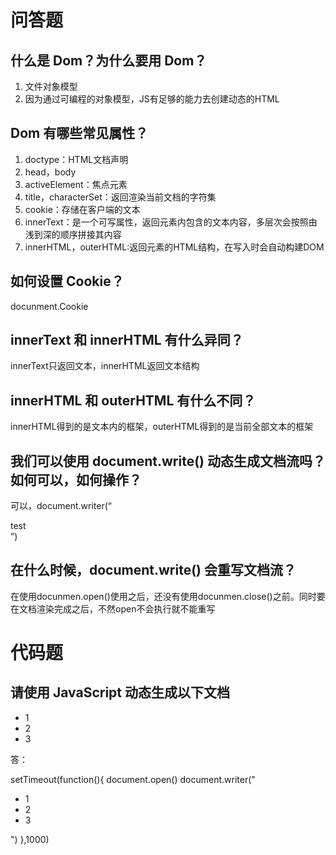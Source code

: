 # 问答题
## 什么是 Dom？为什么要用 Dom？
1. 文件对象模型
2. 因为通过可编程的对象模型，JS有足够的能力去创建动态的HTML


## Dom 有哪些常见属性？
1. doctype：HTML文档声明
2. head，body
3. activeElement：焦点元素
4. title，characterSet：返回渲染当前文档的字符集
5. cookie：存储在客户端的文本
6. innerText：是一个可写属性，返回元素内包含的文本内容，多层次会按照由浅到深的顺序拼接其内容
7. innerHTML，outerHTML:返回元素的HTML结构，在写入时会自动构建DOM



## 如何设置 Cookie？
docunment.Cookie


## innerText 和 innerHTML 有什么异同？
innerText只返回文本，innerHTML返回文本结构


## innerHTML 和 outerHTML 有什么不同？
innerHTML得到的是文本内的框架，outerHTML得到的是当前全部文本的框架


## 我们可以使用 document.write() 动态生成文档流吗？如何可以，如何操作？
可以，document.writer(“<div>test</div>”)


## 在什么时候，document.write() 会重写文档流？
在使用docunmen.open()使用之后，还没有使用docunmen.close()之前。同时要在文档渲染完成之后，不然open不会执行就不能重写


# 代码题
## 请使用 JavaScript 动态生成以下文档
<ul>
 <li>1</li>
 <li>2</li>
 <li>3</li>
</ul>

答：
<body>
    <scritp>
        setTimeout(function(){
            document.open()
            document.writer("<ul><li>1</li><li>2</li><li>3</li></ul>")
        },1000)
    </script>
</body>